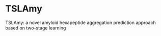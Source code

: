# TSLAmy
TSLAmy: a novel amyloid hexapeptide aggregation prediction approach based on two-stage learning
